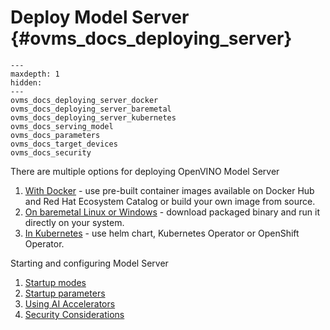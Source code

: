 # Deploy Model Server {#ovms_docs_deploying_server}

```{toctree}
---
maxdepth: 1
hidden:
---
ovms_docs_deploying_server_docker
ovms_docs_deploying_server_baremetal
ovms_docs_deploying_server_kubernetes
ovms_docs_serving_model
ovms_docs_parameters
ovms_docs_target_devices
ovms_docs_security
```

There are multiple options for deploying OpenVINO Model Server

1. [With Docker](deploying_server_docker.md) - use pre-built container images available on Docker Hub and Red Hat Ecosystem Catalog or build your own image from source.
2. [On baremetal Linux or Windows](deploying_server_baremetal.md) - download packaged binary and run it directly on your system.
3. [In Kubernetes](deploying_server_kubernetes.md) - use helm chart, Kubernetes Operator or OpenShift Operator.

Starting and configuring Model Server

1. [Startup modes](./starting_server.md)
2. [Startup parameters](./parameters.md)
3. [Using AI Accelerators](./accelerators.md)
4. [Security Considerations](./security_considerations.md)
